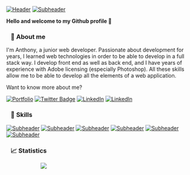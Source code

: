 [![Header](https://i.ibb.co/KxGTBZg/image.png)](javascript:void(0);)
[![Subheader](https://www.zupimages.net/up/23/09/uwkv.png)](javascript:void(0);)

**Hello and welcome to my Github profile 👨**  

### &nbsp;&nbsp; 📌 About me
I'm Anthony, a junior web developer. Passionate about development for years, I learned web technologies in order to be able to develop in a full stack way. I develop front end as well as back end, and I have years of experience with Adobe licensing (especially Photoshop). All these skills allow me to be able to develop all the elements of a web application.  

Want to know more about me?  


[![Portfolio](https://shields.io/badge/My-Portfolio-blue?logo=Atom&style=for-the-badge)](https://anthonydlm.com)
[![Twitter Badge](https://shields.io/badge/Twitter-Profile-blue?logo=twitter&style=for-the-badge)](https://twitter.com/Anthony_Dlm28)
[![LinkedIn](https://shields.io/badge/LinkedIn-Profile-blue?logo=LinkedIn&style=for-the-badge)](https://www.linkedin.com/in/anthonydelmeire28/)
[![LinkedIn](https://shields.io/badge/anthonydelmeire2709@gmail.com-gray?logo=Mail.Ru&style=for-the-badge)](mailto:anthonydelmeire2709@gmail.com)  

### &nbsp;&nbsp; 📝 Skills  
[![Subheader](https://i.ibb.co/DtLWnSM/image-5.png)](javascript:void(0);)
[![Subheader](https://i.ibb.co/hMGKmRb/image-6.png)](javascript:void(0);)
[![Subheader](https://i.ibb.co/0yZZfv8/image-3.png)](javascript:void(0);)
[![Subheader](https://i.ibb.co/T8vvvJq/image-8.png)](javascript:void(0);)
[![Subheader](https://i.ibb.co/VQ61qqG/image-4.png)](javascript:void(0);)
[![Subheader](https://i.ibb.co/fH3C6r3/image-7.png)](javascript:void(0);)

### &nbsp;&nbsp; 📈 Statistics 

&nbsp;&nbsp;&nbsp;&nbsp;&nbsp;&nbsp;&nbsp;&nbsp;&nbsp;&nbsp;&nbsp;&nbsp;&nbsp;&nbsp;&nbsp;&nbsp;&nbsp;&nbsp;&nbsp;&nbsp;&nbsp;&nbsp;
![](http://github-profile-summary-cards.vercel.app/api/cards/profile-details?username=AnthonyDel28&show_icons=true&line_height=27&count_private=true&title_color=ffffff&text_color=c9cacc&icon_color=4AB097&bg_color=1A2B34)
